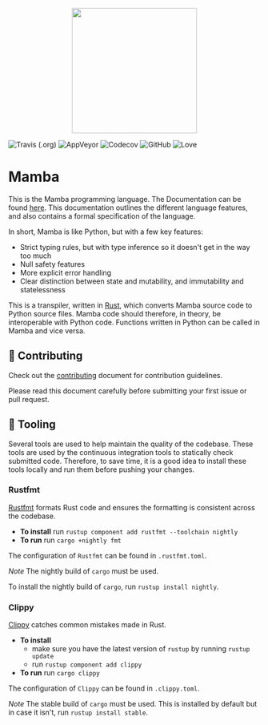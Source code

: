 <p align="center">
    <img src="/image/logo_medium.png" height="250">
</p>

![Travis (.org)](https://img.shields.io/travis/JSAbrahams/mamba.svg?style=for-the-badge&logo=travis)
 ![AppVeyor](https://img.shields.io/appveyor/ci/JSAbrahams/mamba.svg?style=for-the-badge&logo=appveyor)
 ![Codecov](https://img.shields.io/codecov/c/github/JSAbrahams/mamba.svg?style=for-the-badge&logo=codecov)
 ![GitHub](https://img.shields.io/github/license/JSAbrahams/mamba.svg?style=for-the-badge)
 ![Love](https://img.shields.io/badge/Built%20with-%E2%99%A5-red.svg?style=for-the-badge)


# Mamba

This is the Mamba programming language. 
The Documentation can be found [here](https://github.com/JSAbrahams/mamba_doc).
This documentation outlines the different language features, and also contains a formal specification of the language.

In short, Mamba is like Python, but with a few key features:
* Strict typing rules, but with type inference so it doesn't get in the way too much
* Null safety features
* More explicit error handling
* Clear distinction between state and mutability, and immutability and statelessness

This is a transpiler, written in [Rust](https://www.rust-lang.org/), which converts Mamba source code to Python source files.
Mamba code should therefore, in theory, be interoperable with Python code.
Functions written in Python can be called in Mamba and vice versa.

## 👥 Contributing

Check out the [contributing](/CONTRIBUTING.md) document for contribution guidelines.

Please read this document carefully before submitting your first issue or pull request.

## 🔨 Tooling

Several tools are used to help maintain the quality of the codebase.
These tools are used by the continuous integration tools to statically check submitted code.
Therefore, to save time, it is a good idea to install these tools locally and run them before pushing your changes.

### Rustfmt

[Rustfmt](https://github.com/rust-lang/rustfmt) formats Rust code and ensures the formatting is consistent across the codebase.

- **To install** run `rustup component add rustfmt --toolchain nightly`
- **To run** run `cargo +nightly fmt`

The configuration of `Rustfmt` can be found in `.rustfmt.toml`.

*Note* The nightly build of `cargo` must be used.

To install the nightly build of `cargo`, run `rustup install nightly`.

### Clippy

[Clippy](https://github.com/rust-lang/rust-clippy) catches common mistakes made in Rust.

- **To install** 
    - make sure you have the latest version of `rustup` by running `rustup update`
    - run `rustup component add clippy`
- **To run** run `cargo clippy`

The configuration of `Clippy` can be found in `.clippy.toml`.

*Note* The stable build of `cargo` must be used.
This is installed by default but in case it isn't, run `rustup install stable`.

